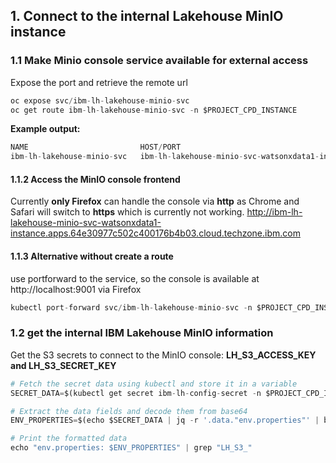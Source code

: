 ## 1. Connect to the internal Lakehouse MinIO instance

### 1.1 Make Minio console service available for external access
Expose the port and retrieve the remote url 
```py linenums="1"
oc expose svc/ibm-lh-lakehouse-minio-svc
oc get route ibm-lh-lakehouse-minio-svc -n $PROJECT_CPD_INSTANCE
```
**Example output:**
```py linenums="1"
NAME                         HOST/PORT                                                                                               PATH   SERVICES                     PORT                 TERMINATION   WILDCARD
ibm-lh-lakehouse-minio-svc   ibm-lh-lakehouse-minio-svc-watsonxdata1-instance.apps.64e30977c502c400176b4b03.cloud.techzone.ibm.com          ibm-lh-lakehouse-minio-svc   consoletoberemoved                 None
```
#### 1.1.2 Access the MinIO console frontend
Currently **only Firefox** can handle the console via **http** as Chrome and Safari will switch to **https** which is currently not working.
http://ibm-lh-lakehouse-minio-svc-watsonxdata1-instance.apps.64e30977c502c400176b4b03.cloud.techzone.ibm.com

#### 1.1.3 Alternative without create a route
use portforward to the service, so the console is available at http://localhost:9001 via Firefox 
```py linenums="1"
kubectl port-forward svc/ibm-lh-lakehouse-minio-svc -n $PROJECT_CPD_INSTANCE --address 0.0.0.0 9001:9001
```


### 1.2 get the internal IBM Lakehouse MinIO information
Get the S3 secrets to connect to the MinIO console:
**LH_S3_ACCESS_KEY and LH_S3_SECRET_KEY**
```py linenums="1"
# Fetch the secret data using kubectl and store it in a variable
SECRET_DATA=$(kubectl get secret ibm-lh-config-secret -n $PROJECT_CPD_INSTANCE -o json)

# Extract the data fields and decode them from base64
ENV_PROPERTIES=$(echo $SECRET_DATA | jq -r '.data."env.properties"' | base64 -d)

# Print the formatted data
echo "env.properties: $ENV_PROPERTIES" | grep "LH_S3_"
```
